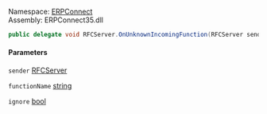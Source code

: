 
Namespace: [ERPConnect](index.md)  
Assembly: ERPConnect35.dll  

```csharp
public delegate void RFCServer.OnUnknownIncomingFunction(RFCServer sender, string functionName, ref bool ignore)
```

#### Parameters

`sender` [RFCServer](ERPConnect.RFCServer.md)

`functionName` [string](https://learn.microsoft.com/dotnet/api/system.string)

`ignore` [bool](https://learn.microsoft.com/dotnet/api/system.boolean)

